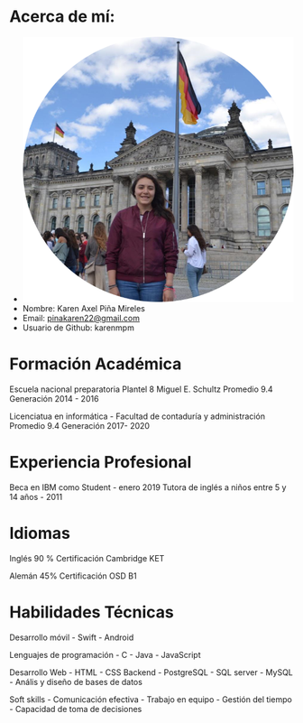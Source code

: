 # Acerca de mí:
- ![Foto](/bootstrap/img/karen1.png)
- Nombre: Karen Axel Piña Mireles
- Email: pinakaren22@gmail.com
- Usuario de Github: karenmpm

# Formación Académica

Escuela nacional preparatoria Plantel 8 Miguel E. Schultz 
Promedio 9.4
Generación 2014 - 2016

Licenciatua en informática - Facultad de contaduría y administración 
Promedio 9.4
Generación 2017- 2020

# Experiencia Profesional

Beca en IBM como Student - enero 2019
Tutora de inglés a niños entre 5 y 14 años - 2011
# Idiomas

Inglés 90 %
Certificación Cambridge KET

Alemán 45%
Certificación OSD B1

# Habilidades Técnicas

Desarrollo móvil
    - Swift
    - Android
            
Lenguajes de programación
    - C
    - Java
    - JavaScript

Desarrollo Web
    - HTML
    - CSS
Backend
    - PostgreSQL
    - SQL server
    - MySQL
    - Anális y diseño de bases de datos

Soft skills
    - Comunicación efectiva
    - Trabajo en equipo
    - Gestión del tiempo
    - Capacidad de toma de decisiones